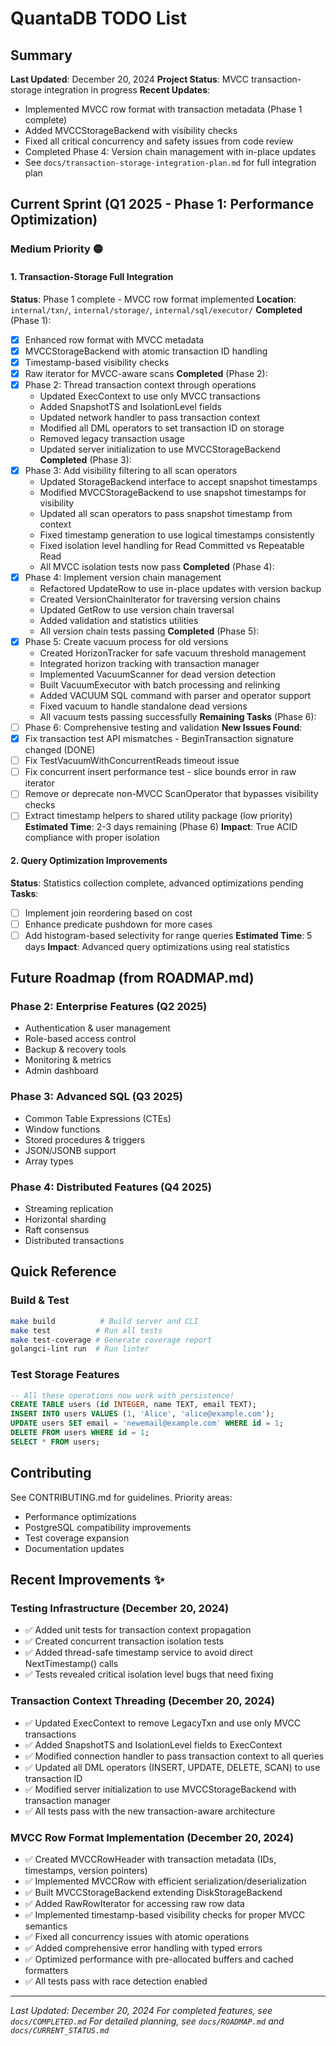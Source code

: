 # QuantaDB TODO List

## Summary
**Last Updated**: December 20, 2024
**Project Status**: MVCC transaction-storage integration in progress
**Recent Updates**: 
- Implemented MVCC row format with transaction metadata (Phase 1 complete)
- Added MVCCStorageBackend with visibility checks
- Fixed all critical concurrency and safety issues from code review
- Completed Phase 4: Version chain management with in-place updates
- See `docs/transaction-storage-integration-plan.md` for full integration plan

## Current Sprint (Q1 2025 - Phase 1: Performance Optimization)

### Medium Priority 🟡

#### 1. Transaction-Storage Full Integration
**Status**: Phase 1 complete - MVCC row format implemented
**Location**: `internal/txn/`, `internal/storage/`, `internal/sql/executor/`
**Completed** (Phase 1):
- [x] Enhanced row format with MVCC metadata
- [x] MVCCStorageBackend with atomic transaction ID handling
- [x] Timestamp-based visibility checks
- [x] Raw iterator for MVCC-aware scans
**Completed** (Phase 2):
- [x] Phase 2: Thread transaction context through operations
  - Updated ExecContext to use only MVCC transactions
  - Added SnapshotTS and IsolationLevel fields
  - Updated network handler to pass transaction context
  - Modified all DML operators to set transaction ID on storage
  - Removed legacy transaction usage
  - Updated server initialization to use MVCCStorageBackend
**Completed** (Phase 3):
- [x] Phase 3: Add visibility filtering to all scan operators
  - Updated StorageBackend interface to accept snapshot timestamps
  - Modified MVCCStorageBackend to use snapshot timestamps for visibility
  - Updated all scan operators to pass snapshot timestamp from context
  - Fixed timestamp generation to use logical timestamps consistently
  - Fixed isolation level handling for Read Committed vs Repeatable Read
  - All MVCC isolation tests now pass
**Completed** (Phase 4):
- [x] Phase 4: Implement version chain management
  - Refactored UpdateRow to use in-place updates with version backup
  - Created VersionChainIterator for traversing version chains
  - Updated GetRow to use version chain traversal
  - Added validation and statistics utilities
  - All version chain tests passing
**Completed** (Phase 5):
- [x] Phase 5: Create vacuum process for old versions
  - Created HorizonTracker for safe vacuum threshold management
  - Integrated horizon tracking with transaction manager
  - Implemented VacuumScanner for dead version detection
  - Built VacuumExecutor with batch processing and relinking
  - Added VACUUM SQL command with parser and operator support
  - Fixed vacuum to handle standalone dead versions
  - All vacuum tests passing successfully
**Remaining Tasks** (Phase 6):
- [ ] Phase 6: Comprehensive testing and validation
**New Issues Found**:
- [x] Fix transaction test API mismatches - BeginTransaction signature changed (DONE)
- [ ] Fix TestVacuumWithConcurrentReads timeout issue
- [ ] Fix concurrent insert performance test - slice bounds error in raw iterator
- [ ] Remove or deprecate non-MVCC ScanOperator that bypasses visibility checks
- [ ] Extract timestamp helpers to shared utility package (low priority)
**Estimated Time**: 2-3 days remaining (Phase 6)
**Impact**: True ACID compliance with proper isolation

#### 2. Query Optimization Improvements
**Status**: Statistics collection complete, advanced optimizations pending
**Tasks**:
- [ ] Implement join reordering based on cost
- [ ] Enhance predicate pushdown for more cases
- [ ] Add histogram-based selectivity for range queries
**Estimated Time**: 5 days
**Impact**: Advanced query optimizations using real statistics

## Future Roadmap (from ROADMAP.md)

### Phase 2: Enterprise Features (Q2 2025)
- Authentication & user management
- Role-based access control
- Backup & recovery tools
- Monitoring & metrics
- Admin dashboard

### Phase 3: Advanced SQL (Q3 2025)
- Common Table Expressions (CTEs)
- Window functions
- Stored procedures & triggers
- JSON/JSONB support
- Array types

### Phase 4: Distributed Features (Q4 2025)
- Streaming replication
- Horizontal sharding
- Raft consensus
- Distributed transactions

## Quick Reference

### Build & Test
```bash
make build          # Build server and CLI
make test          # Run all tests
make test-coverage # Generate coverage report
golangci-lint run  # Run linter
```

### Test Storage Features
```sql
-- All these operations now work with persistence!
CREATE TABLE users (id INTEGER, name TEXT, email TEXT);
INSERT INTO users VALUES (1, 'Alice', 'alice@example.com');
UPDATE users SET email = 'newemail@example.com' WHERE id = 1;
DELETE FROM users WHERE id = 1;
SELECT * FROM users;
```

## Contributing

See CONTRIBUTING.md for guidelines. Priority areas:
- Performance optimizations
- PostgreSQL compatibility improvements  
- Test coverage expansion
- Documentation updates

## Recent Improvements ✨

### Testing Infrastructure (December 20, 2024)
- ✅ Added unit tests for transaction context propagation
- ✅ Created concurrent transaction isolation tests
- ✅ Added thread-safe timestamp service to avoid direct NextTimestamp() calls
- ✅ Tests revealed critical isolation level bugs that need fixing

### Transaction Context Threading (December 20, 2024)
- ✅ Updated ExecContext to remove LegacyTxn and use only MVCC transactions
- ✅ Added SnapshotTS and IsolationLevel fields to ExecContext
- ✅ Modified connection handler to pass transaction context to all queries
- ✅ Updated all DML operators (INSERT, UPDATE, DELETE, SCAN) to use transaction ID
- ✅ Modified server initialization to use MVCCStorageBackend with transaction manager
- ✅ All tests pass with the new transaction-aware architecture

### MVCC Row Format Implementation (December 20, 2024)
- ✅ Created MVCCRowHeader with transaction metadata (IDs, timestamps, version pointers)
- ✅ Implemented MVCCRow with efficient serialization/deserialization
- ✅ Built MVCCStorageBackend extending DiskStorageBackend
- ✅ Added RawRowIterator for accessing raw row data
- ✅ Implemented timestamp-based visibility checks for proper MVCC semantics
- ✅ Fixed all concurrency issues with atomic operations
- ✅ Added comprehensive error handling with typed errors
- ✅ Optimized performance with pre-allocated buffers and cached formatters
- ✅ All tests pass with race detection enabled

---
*Last Updated: December 20, 2024*
*For completed features, see `docs/COMPLETED.md`*
*For detailed planning, see `docs/ROADMAP.md` and `docs/CURRENT_STATUS.md`*